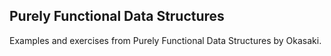 Purely Functional Data Structures
---------------------------------

Examples and exercises from Purely Functional Data Structures by Okasaki.
